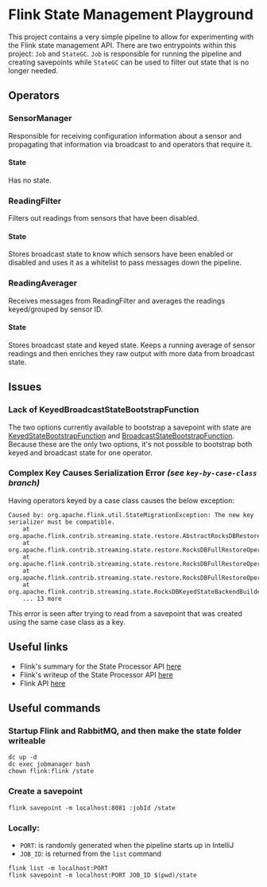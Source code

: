 # Flink State Management Playground
This project contains a very simple pipeline to allow for experimenting with the Flink state management API. There are 
two entrypoints within this project: `Job` and `StateGC`. `Job` is responsible for running the pipeline and creating savepoints
while `StateGC` can be used to filter out state that is no longer needed.

## Operators

### SensorManager
Responsible for receiving configuration information about a sensor and propagating that information via broadcast
to and operators that require it. 

#### State
Has no state.

### ReadingFilter
Filters out readings from sensors that have been disabled.

#### State
Stores broadcast state to know which sensors have been enabled or disabled and uses it as a whitelist
to pass messages down the pipeline.

### ReadingAverager
Receives messages from ReadingFilter and averages the readings keyed/grouped by sensor ID. 

#### State
Stores broadcast state and keyed state. Keeps a running average of sensor readings and then enriches
they raw output with more data from broadcast state.

## Issues

### Lack of KeyedBroadcastStateBootstrapFunction
The two options currently available to bootstrap a savepoint with state are [KeyedStateBootstrapFunction](https://ci.apache.org/projects/flink/flink-docs-release-1.9/api/java/org/apache/flink/state/api/functions/KeyedStateBootstrapFunction.html) and 
[BroadcastStateBootstrapFunction](https://ci.apache.org/projects/flink/flink-docs-release-1.9/api/java/org/apache/flink/state/api/functions/BroadcastStateBootstrapFunction.html).
Because these are the only two options, it's not possible to bootstrap both keyed and broadcast state for one operator.

### Complex Key Causes Serialization Error _(see `key-by-case-class` branch)_
Having operators keyed by a case class causes the below exception:
```shell script
Caused by: org.apache.flink.util.StateMigrationException: The new key serializer must be compatible.
	at org.apache.flink.contrib.streaming.state.restore.AbstractRocksDBRestoreOperation.readMetaData(AbstractRocksDBRestoreOperation.java:194)
	at org.apache.flink.contrib.streaming.state.restore.RocksDBFullRestoreOperation.restoreKVStateMetaData(RocksDBFullRestoreOperation.java:170)
	at org.apache.flink.contrib.streaming.state.restore.RocksDBFullRestoreOperation.restoreKeyGroupsInStateHandle(RocksDBFullRestoreOperation.java:157)
	at org.apache.flink.contrib.streaming.state.restore.RocksDBFullRestoreOperation.restore(RocksDBFullRestoreOperation.java:141)
	at org.apache.flink.contrib.streaming.state.RocksDBKeyedStateBackendBuilder.build(RocksDBKeyedStateBackendBuilder.java:270)
	... 13 more
```

This error is seen after trying to read from a savepoint that was created using the same case class as a key.

## Useful links
- Flink's summary for the State Processor API [here](https://flink.apache.org/feature/2019/09/13/state-processor-api.html)
- Flink's writeup of the State Processor API [here](https://ci.apache.org/projects/flink/flink-docs-release-1.9/dev/libs/state_processor_api.html#writing-new-savepoints)
- Flink API [here](https://ci.apache.org/projects/flink/flink-docs-release-1.9/api/java/)

## Useful commands
### Startup Flink and RabbitMQ, and then make the state folder writeable
```shell script
dc up -d
dc exec jobmanager bash
chown flink:flink /state
``` 

### Create a savepoint
```shell script
flink savepoint -m localhost:8081 :jobId /state
```

### Locally:
- `PORT`: is randomly generated when the pipeline starts up in IntelliJ
- `JOB_ID`: is returned from the `list` command

```shell script
flink list -m localhost:PORT
flink savepoint -m localhost:PORT JOB_ID $(pwd)/state
```
